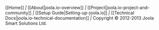 [[Home]] *|* [[About|joola.io-overview]] *|*
[[Project|joola.io-project-and-community]] *|*
[[Setup Guide|Setting-up-joola.io]] *|*
[[Technical Docs|joola.io-technical-documentation]] *|* Copyright &copy; 2012-2013 Joola Smart Solutions Ltd.
